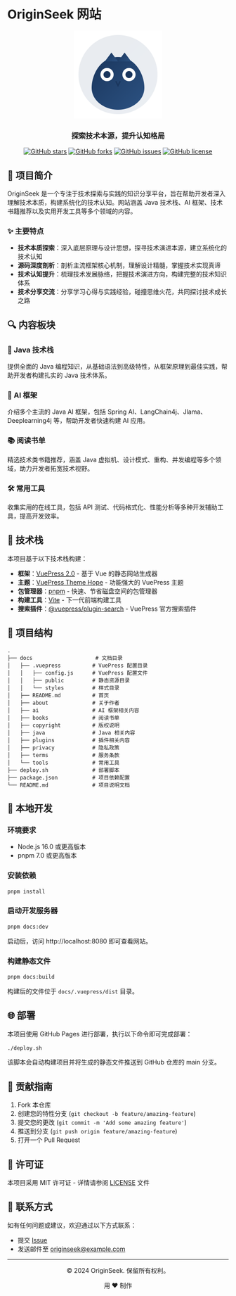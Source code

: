 # OriginSeek 网站

<div align="center">
  <img src="./docs/.vuepress/public/logo.svg" alt="OriginSeek Logo" width="200" height="200">
  <h3>探索技术本源，提升认知格局</h3>
  <p>
    <a href="https://github.com/originseek/originseek-website/stargazers"><img alt="GitHub stars" src="https://img.shields.io/github/stars/originseek/originseek-website?style=flat-square"></a>
    <a href="https://github.com/originseek/originseek-website/network"><img alt="GitHub forks" src="https://img.shields.io/github/forks/originseek/originseek-website?style=flat-square"></a>
    <a href="https://github.com/originseek/originseek-website/issues"><img alt="GitHub issues" src="https://img.shields.io/github/issues/originseek/originseek-website?style=flat-square"></a>
    <a href="https://github.com/originseek/originseek-website/blob/main/LICENSE"><img alt="GitHub license" src="https://img.shields.io/github/license/originseek/originseek-website?style=flat-square"></a>
  </p>
</div>

## 📖 项目简介

OriginSeek 是一个专注于技术探索与实践的知识分享平台，旨在帮助开发者深入理解技术本质，构建系统化的技术认知。网站涵盖 Java 技术栈、AI 框架、技术书籍推荐以及实用开发工具等多个领域的内容。

### ✨ 主要特点

- **技术本质探索**：深入底层原理与设计思想，探寻技术演进本源，建立系统化的技术认知
- **源码深度剖析**：剖析主流框架核心机制，理解设计精髓，掌握技术实现真谛
- **技术认知提升**：梳理技术发展脉络，把握技术演进方向，构建完整的技术知识体系
- **技术分享交流**：分享学习心得与实践经验，碰撞思维火花，共同探讨技术成长之路

## 🔍 内容板块

### 🍵 Java 技术栈

提供全面的 Java 编程知识，从基础语法到高级特性，从框架原理到最佳实践，帮助开发者构建扎实的 Java 技术体系。

### 🤖 AI 框架

介绍多个主流的 Java AI 框架，包括 Spring AI、LangChain4j、Jlama、Deeplearning4j 等，帮助开发者快速构建 AI 应用。

### 📚 阅读书单

精选技术类书籍推荐，涵盖 Java 虚拟机、设计模式、重构、并发编程等多个领域，助力开发者拓宽技术视野。

### 🛠️ 常用工具

收集实用的在线工具，包括 API 测试、代码格式化、性能分析等多种开发辅助工具，提高开发效率。

## 🔧 技术栈

本项目基于以下技术栈构建：

- **框架**：[VuePress 2.0](https://v2.vuepress.vuejs.org/zh/) - 基于 Vue 的静态网站生成器
- **主题**：[VuePress Theme Hope](https://theme-hope.vuejs.press/zh/) - 功能强大的 VuePress 主题
- **包管理器**：[pnpm](https://pnpm.io/zh/) - 快速、节省磁盘空间的包管理器
- **构建工具**：[Vite](https://vitejs.dev/) - 下一代前端构建工具
- **搜索插件**：[@vuepress/plugin-search](https://v2.vuepress.vuejs.org/zh/reference/plugin/search.html) - VuePress 官方搜索插件

## 📂 项目结构

```
.
├── docs                    # 文档目录
│   ├── .vuepress          # VuePress 配置目录
│   │   ├── config.js      # VuePress 配置文件
│   │   ├── public         # 静态资源目录
│   │   └── styles         # 样式目录
│   ├── README.md          # 首页
│   ├── about              # 关于作者
│   ├── ai                 # AI 框架相关内容
│   ├── books              # 阅读书单
│   ├── copyright          # 版权说明
│   ├── java               # Java 相关内容
│   ├── plugins            # 插件相关内容
│   ├── privacy            # 隐私政策
│   ├── terms              # 服务条款
│   └── tools              # 常用工具
├── deploy.sh              # 部署脚本
├── package.json           # 项目依赖配置
└── README.md              # 项目说明文档
```

## 🚀 本地开发

### 环境要求

- Node.js 16.0 或更高版本
- pnpm 7.0 或更高版本

### 安装依赖

```bash
pnpm install
```

### 启动开发服务器

```bash
pnpm docs:dev
```

启动后，访问 http://localhost:8080 即可查看网站。

### 构建静态文件

```bash
pnpm docs:build
```

构建后的文件位于 `docs/.vuepress/dist` 目录。

## 🌐 部署

本项目使用 GitHub Pages 进行部署，执行以下命令即可完成部署：

```bash
./deploy.sh
```

该脚本会自动构建项目并将生成的静态文件推送到 GitHub 仓库的 main 分支。

## 🤝 贡献指南

1. Fork 本仓库
2. 创建您的特性分支 (`git checkout -b feature/amazing-feature`)
3. 提交您的更改 (`git commit -m 'Add some amazing feature'`)
4. 推送到分支 (`git push origin feature/amazing-feature`)
5. 打开一个 Pull Request

## 📄 许可证

本项目采用 MIT 许可证 - 详情请参阅 [LICENSE](LICENSE) 文件

## 📮 联系方式

如有任何问题或建议，欢迎通过以下方式联系：

- 提交 [Issue](https://github.com/originseek/originseek-website/issues)
- 发送邮件至 [originseek@example.com](mailto:originseek@example.com)

---

<div align="center">
  <p>© 2024 OriginSeek. 保留所有权利。</p>
  <p>用 ❤️ 制作</p>
</div>